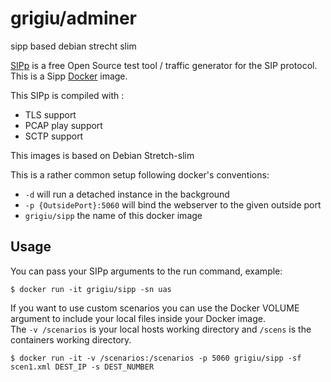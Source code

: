 # grigiu/adminer
sipp based debian strecht slim

[SIPp](http://http://sipp.sourceforge.net//)  is a free Open Source test tool / traffic generator for the SIP protocol. 
This is a Sipp [Docker](https://www.docker.com/) image.

This SIPp is compiled with :
* TLS support
* PCAP play support
* SCTP support


This images is based on Debian Stretch-slim

This is a rather common setup following docker's conventions:

* `-d` will run a detached instance in the background
* `-p {OutsidePort}:5060` will bind the webserver to the given outside port
* `grigiu/sipp` the name of this docker image

## Usage

You can pass your SIPp arguments to the run command, example:

```
$ docker run -it grigiu/sipp -sn uas
```

If you want to use custom scenarios you can use the Docker VOLUME argument to include your local files inside your Docker image.  
The `-v /scenarios` is your local hosts working directory and `/scens` is the containers working directory.

```
$ docker run -it -v /scenarios:/scenarios -p 5060 grigiu/sipp -sf scen1.xml DEST_IP -s DEST_NUMBER
```


